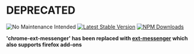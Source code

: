 # DEPRECATED
![](http://unmaintained.tech/badge.svg "No Maintenance Intended")
[![Latest Stable Version](https://img.shields.io/npm/v/chrome-ext-messenger.svg)](https://www.npmjs.com/package/chrome-ext-messenger)
[![NPM Downloads](https://img.shields.io/npm/dt/chrome-ext-messenger.svg)](https://www.npmjs.com/package/chrome-ext-messenger)

**'chrome-ext-messenger' has been replaced with [ext-messenger](https://github.com/asimen1/ext-messenger) which also supports firefox add-ons**
